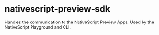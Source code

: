 # nativescript-preview-sdk
Handles the communication to the NativeScript Preview Apps. Used by the NativeScript Playground and CLI.